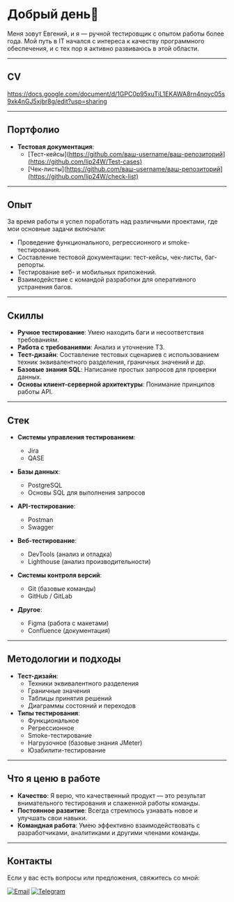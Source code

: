 # Добрый день👋

Меня зовут Евгений, и я — ручной тестировщик с опытом работы более года. Мой путь в IT начался с интереса к качеству программного обеспечения, и с тех пор я активно развиваюсь в этой области.

---


## CV
https://docs.google.com/document/d/1GPC0p95xuTiL1EKAWA8rn4noyc05s9xk4nGJ5xjbr8g/edit?usp=sharing

---

## Портфолио

- **Тестовая документация**:
  - [Тест-кейсы](https://github.com/ваш-username/ваш-репозиторий](https://github.com/lip24W/Test-cases)
  - [Чек-листы](https://github.com/ваш-username/ваш-репозиторий](https://github.com/lip24W/check-list)
---

## Опыт

За время работы я успел поработать над различными проектами, где мои основные задачи включали:

- Проведение функционального, регрессионного и smoke-тестирования.
- Составление тестовой документации: тест-кейсы, чек-листы, баг-репорты.
- Тестирование веб- и мобильных приложений.
- Взаимодействие с командой разработки для оперативного устранения багов.

---
## Скиллы

- **Ручное тестирование**: Умею находить баги и несоответствия требованиям.
- **Работа с требованиями**: Анализ и уточнение ТЗ.
- **Тест-дизайн**: Составление тестовых сценариев с использованием техник эквивалентного разделения, граничных значений и др.
- **Базовые знания SQL**: Написание простых запросов для проверки данных.
- **Основы клиент-серверной архитектуры**: Понимание принципов работы API.

---

## Стек

- **Системы управления тестированием**:
  - Jira
  - QASE
- **Базы данных**:
  - PostgreSQL
  - Основы SQL для выполнения запросов
- **API-тестирование**:
  - Postman
  - Swagger

- **Веб-тестирование**:
  - DevTools (анализ и отладка)
  - Lighthouse (анализ производительности)


- **Системы контроля версий**:
  - Git (базовые команды)
  - GitHub / GitLab
  
- **Другое**:
  - Figma (работа с макетами)
  - Confluence (документация)
 

---

## Методологии и подходы

- **Тест-дизайн**:
  - Техники эквивалентного разделения
  - Граничные значения
  - Таблицы принятия решений
  - Диаграммы состояний и переходов
- **Типы тестирования**:
  - Функциональное
  - Регрессионное
  - Smoke-тестирование
  - Нагрузочное (базовые знания JMeter)
  - Юзабилити-тестирование
---
## Что я ценю в работе

- **Качество**: Я верю, что качественный продукт — это результат внимательного тестирования и слаженной работы команды.
- **Постоянное развитие**: Всегда стремлюсь узнавать новое и улучшать свои навыки.
- **Командная работа**: Умею эффективно взаимодействовать с разработчиками, аналитиками и другими членами команды.

---


## Контакты

Если у вас есть вопросы или предложения, свяжитесь со мной:

[![Email](https://img.shields.io/badge/Email-lipinetsky@gmail.com-blue?style=flat-square&logo=gmail)](mailto:lipinetsky@gmail.com)
[![Telegram](https://img.shields.io/badge/Telegram-@evgeniilipinetsky-blue?style=flat-square&logo=telegram)](https://t.me/evgeniilipinetsky)

